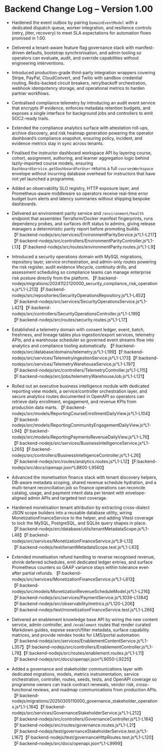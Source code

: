 # Backend Change Log – Version 1.00

- Hardened the event outbox by pairing `DomainEventModel` with a dedicated dispatch queue, worker integration, and resilience controls (retry, jitter, recovery) to meet SLA expectations for automation flows promised in 1.00.
- Delivered a tenant-aware feature flag governance stack with manifest-driven defaults, bootstrap synchronisation, and admin tooling so operators can evaluate, audit, and override capabilities without engineering interventions.
- Introduced production-grade third-party integration wrappers covering Stripe, PayPal, CloudConvert, and Twilio with sandbox credential routing, Redis-backed circuit breakers, retry/backoff orchestration, webhook idempotency storage, and operational metrics to harden partner workflows.
- Centralised compliance telemetry by introducing an audit event service that encrypts IP evidence, enforces metadata retention budgets, and exposes a single interface for background jobs and controllers to emit SOC2-ready trails.
- Extended the compliance analytics surface with attestation roll-ups, archive discovery, and risk heatmap generation powering the operator dashboard’s compliance snapshot, ensuring policy, incident, and evidence metrics stay in sync across tenants.
- Finalised the instructor dashboard workspace API by layering course, cohort, assignment, authoring, and learner aggregation
  logic behind lazily-imported course models, ensuring `DashboardService.getDashboardForUser` returns a full `coursesWorkspace`
  envelope without incurring database overhead for instructors that have not yet launched a programme.
- Added an observability SLO registry, HTTP exposure layer, and Prometheus-aware middleware so operators receive real-time error budget burn alerts and latency summaries without shipping bespoke dashboards.
- Delivered an environment parity service and `/environment/health` endpoint that assembles Terraform/Docker manifest fingerprints, runs dependency probes, and surfaces drift status to admins, giving release managers a deterministic parity report before promoting builds. 【F:backend-nodejs/src/services/EnvironmentParityService.js†L1-L217】【F:backend-nodejs/src/controllers/EnvironmentParityController.js†L1-L13】【F:backend-nodejs/src/routes/environmentParity.routes.js†L1-L9】
- Introduced a security operations domain with MySQL migrations, repository layer, service orchestration, and admin-only routes powering the risk register, audit evidence lifecycle, continuity drills, and assessment scheduling so compliance teams can manage enterprise risk posture directly from the platform. 【F:backend-nodejs/migrations/20241122120000_security_compliance_risk_operations.js†L1-L213】【F:backend-nodejs/src/repositories/SecurityOperationsRepository.js†L1-L452】【F:backend-nodejs/src/services/SecurityOperationsService.js†L1-L421】【F:backend-nodejs/src/controllers/SecurityOperationsController.js†L1-L199】【F:backend-nodejs/src/routes/security.routes.js†L1-L17】
- Established a telemetry domain with consent ledger, event, batch, freshness, and lineage tables plus ingestion/export services, telemetry APIs, and a warehouse scheduler so governed event streams flow into analytics and compliance tooling automatically. 【F:backend-nodejs/src/database/domains/telemetry.js†L1-L199】【F:backend-nodejs/src/services/TelemetryIngestionService.js†L1-L173】【F:backend-nodejs/src/services/TelemetryWarehouseService.js†L1-L197】【F:backend-nodejs/src/controllers/TelemetryController.js†L1-L115】【F:backend-nodejs/src/jobs/telemetryWarehouseJob.js†L1-L121】
- Rolled out an executive business intelligence module with dedicated reporting view models, a service/controller orchestration layer, and secure analytics routes documented in OpenAPI so operators can retrieve daily enrollment, engagement, and revenue KPIs from production data marts. 【F:backend-nodejs/src/models/ReportingCourseEnrollmentDailyView.js†L1-L104】【F:backend-nodejs/src/models/ReportingCommunityEngagementDailyView.js†L1-L94】【F:backend-nodejs/src/models/ReportingPaymentsRevenueDailyView.js†L1-L76】【F:backend-nodejs/src/services/BusinessIntelligenceService.js†L1-L265】【F:backend-nodejs/src/controllers/BusinessIntelligenceController.js†L1-L26】【F:backend-nodejs/src/routes/analytics.routes.js†L1-L12】【F:backend-nodejs/src/docs/openapi.json†L8800-L9560】

- Advanced the monetisation finance stack with tenant discovery helpers, DB-aware metadata scoping, shared revenue schedule hydration, and a multi-tenant reconciliation job so finance operations can reconcile catalog, usage, and payment intent data per tenant with envelope-aligned admin APIs and targeted test coverage.
- Hardened monetisation tenant attribution by extracting cross-dialect JSON scope builders into a reusable database utility, wiring MonetizationFinanceService to the helper, and adding Vitest coverage to lock the MySQL, PostgreSQL, and SQLite query shapes in place. 【F:backend-nodejs/src/database/utils/tenantMetadataScope.js†L1-L48】【F:backend-nodejs/src/services/MonetizationFinanceService.js†L9-L13】【F:backend-nodejs/test/tenantMetadataScope.test.js†L1-L63】
- Extended monetisation refund handling to reverse recognised revenue, shrink deferred schedules, emit dedicated ledger entries, and surface Prometheus counters so GAAP variance stays within tolerance even after partial refunds. 【F:backend-nodejs/src/services/MonetizationFinanceService.js†L1-L613】【F:backend-nodejs/src/models/MonetizationRevenueScheduleModel.js†L1-L216】【F:backend-nodejs/src/services/PaymentService.js†L1039-L1384】【F:backend-nodejs/src/observability/metrics.js†L120-L206】【F:backend-nodejs/test/monetizationFinanceService.test.js†L1-L266】
- Delivered an enablement knowledge base API by wiring the new content service, admin controller, and `/enablement` routes that render curated Markdown guides, expose search/filter metadata, surface capability matrices, and provide reindex hooks for LMS/portal automation. 【F:backend-nodejs/src/services/EnablementContentService.js†L1-L357】【F:backend-nodejs/src/controllers/EnablementController.js†L1-L78】【F:backend-nodejs/src/routes/enablement.routes.js†L1-L11】【F:backend-nodejs/src/docs/openapi.json†L9050-L9225】
- Added a governance and stakeholder communications layer with dedicated migrations, models, metrics instrumentation, service orchestration, controller, routes, seeds, tests, and OpenAPI coverage so programme owners can track contract renewals, vendor risk, cross-functional reviews, and roadmap communications from production APIs. 【F:backend-nodejs/migrations/20250305110000_governance_stakeholder_operations.js†L1-L164】【F:backend-nodejs/src/services/GovernanceStakeholderService.js†L1-L212】【F:backend-nodejs/src/controllers/GovernanceController.js†L1-L164】【F:backend-nodejs/src/routes/governance.routes.js†L1-L21】【F:backend-nodejs/test/governanceStakeholderService.test.js†L1-L167】【F:backend-nodejs/test/governanceHttpRoutes.test.js†L1-L120】【F:backend-nodejs/src/docs/openapi.json†L1-L9999】
